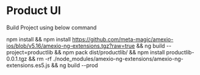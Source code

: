 # Product UI

Build Project using below command

npm install && 
npm install https://github.com/meta-magic/amexio-ios/blob/v5.16/amexio-ng-extensions.tgz?raw=true && 
ng build --project=productlib && 
npm pack dist/productlib/ && 
npm install productlib-0.0.1.tgz  && 
rm -rf ./node_modules/amexio-ng-extensions/amexio-ng-extensions.es5.js && 
ng build --prod
